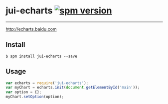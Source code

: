 # jui-echarts [![spm version](http://spmjs.io/badge/jui-echarts)](http://spmjs.io/package/jui-echarts)

---

http://echarts.baidu.com

## Install

```
$ spm install jui-echarts --save
```

## Usage

```js
var echarts = require('jui-echarts');
var myChart = echarts.init(document.getElementById('main'));
var option = {};
myChart.setOption(option);

```
